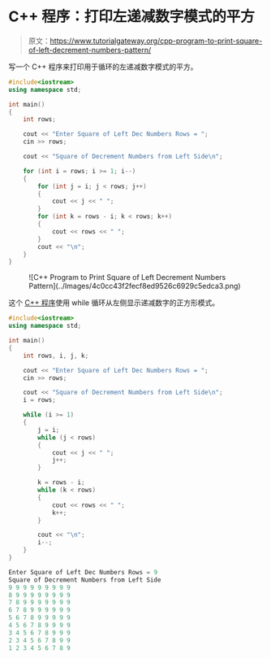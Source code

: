 # C++ 程序：打印左递减数字模式的平方

> 原文：<https://www.tutorialgateway.org/cpp-program-to-print-square-of-left-decrement-numbers-pattern/>

写一个 C++ 程序来打印用于循环的左递减数字模式的平方。

```cpp
#include<iostream>
using namespace std;

int main()
{
	int rows;

	cout << "Enter Square of Left Dec Numbers Rows = ";
	cin >> rows;

	cout << "Square of Decrement Numbers from Left Side\n";

	for (int i = rows; i >= 1; i--)
	{
		for (int j = i; j < rows; j++)
		{
			cout << j << " ";
		}
		for (int k = rows - i; k < rows; k++)
		{
			cout << rows << " ";
		}
		cout << "\n";
	}
}
```

<figure class="wp-block-image size-large">![C++ Program to Print Square of Left Decrement Numbers Pattern](../Images/4c0cc43f2fecf8ed9526c6929c5edca3.png)</figure>

这个 [C++ 程序](https://www.tutorialgateway.org/cpp-programs/)使用 while 循环从左侧显示递减数字的正方形模式。

```cpp
#include<iostream>
using namespace std;

int main()
{
	int rows, i, j, k;

	cout << "Enter Square of Left Dec Numbers Rows = ";
	cin >> rows;

	cout << "Square of Decrement Numbers from Left Side\n";
	i = rows;

	while (i >= 1)
	{
		j = i;
		while (j < rows)
		{
			cout << j << " ";
			j++;
		}

		k = rows - i;
		while (k < rows)
		{
			cout << rows << " ";
			k++;
		}

		cout << "\n";
		i--;
	}
}
```

```cpp
Enter Square of Left Dec Numbers Rows = 9
Square of Decrement Numbers from Left Side
9 9 9 9 9 9 9 9 9 
8 9 9 9 9 9 9 9 9 
7 8 9 9 9 9 9 9 9 
6 7 8 9 9 9 9 9 9 
5 6 7 8 9 9 9 9 9 
4 5 6 7 8 9 9 9 9 
3 4 5 6 7 8 9 9 9 
2 3 4 5 6 7 8 9 9 
1 2 3 4 5 6 7 8 9 
```